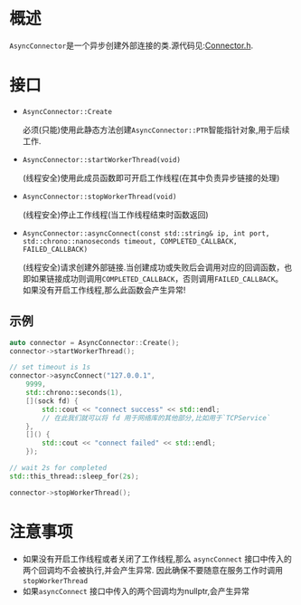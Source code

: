 # 概述
`AsyncConnector`是一个异步创建外部连接的类.源代码见:[Connector.h](https://github.com/IronsDu/brynet/blob/master/src/brynet/net/Connector.h).

# 接口

- `AsyncConnector::Create`
    

    必须(只能)使用此静态方法创建`AsyncConnector::PTR`智能指针对象,用于后续工作.

- `AsyncConnector::startWorkerThread(void)`
    
    (线程安全)使用此成员函数即可开启工作线程(在其中负责异步链接的处理)

- `AsyncConnector::stopWorkerThread(void)`
    
    (线程安全)停止工作线程(当工作线程结束时函数返回)

- `AsyncConnector::asyncConnect(const std::string& ip, int port, std::chrono::nanoseconds timeout, COMPLETED_CALLBACK, FAILED_CALLBACK)`
    
    (线程安全)请求创建外部链接.当创建成功或失败后会调用对应的回调函数，也即如果链接成功则调用`COMPLETED_CALLBACK`，否则调用`FAILED_CALLBACK`。</br>
    如果没有开启工作线程,那么此函数会产生异常!

## 示例
```C++
auto connector = AsyncConnector::Create();
connector->startWorkerThread();

// set timeout is 1s
connector->asyncConnect("127.0.0.1", 
    9999, 
    std::chrono::seconds(1),
    [](sock fd) {
        std::cout << "connect success" << std::endl;
        // 在此我们就可以将 fd 用于网络库的其他部分,比如用于`TCPService`
    },
    []() {
        std::cout << "connect failed" << std::endl;
    });

// wait 2s for completed
std::this_thread::sleep_for(2s);

connector->stopWorkerThread();
```

# 注意事项
- 如果没有开启工作线程或者关闭了工作线程,那么 `asyncConnect` 接口中传入的两个回调均不会被执行,并会产生异常.
  因此确保不要随意在服务工作时调用`stopWorkerThread`
- 如果`asyncConnect` 接口中传入的两个回调均为nullptr,会产生异常
